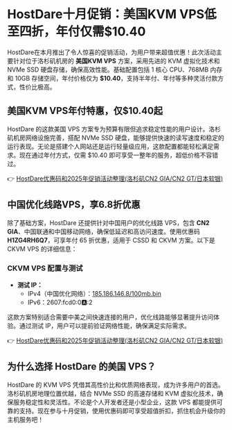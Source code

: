 # HostDare十月促销：美国KVM VPS低至四折，年付仅需$10.40

HostDare在本月推出了令人惊喜的促销活动，为用户带来超值优惠！此次活动主要针对位于洛杉矶机房的 **美国KVM VPS** 方案，采用先进的 KVM 虚拟化技术和 NVMe SSD 硬盘存储，确保高效性能。基础配置包括 1 核心 CPU、768MB 内存和 10GB 存储空间，年付价格仅为 **$10.40**，支持半年付、年付等多种灵活付款方式，性价比极高。

## 美国KVM VPS年付特惠，仅$10.40起

HostDare 的这款美国 VPS 方案专为预算有限但追求稳定性能的用户设计。洛杉矶机房网络设施完善，搭配 NVMe SSD 硬盘，能够提供快速的读写速度和稳定的运行表现。无论是搭建个人网站还是运行轻量级应用，这款配置都能轻松满足需求。现在通过年付方式，仅需 $10.40 即可享受一整年的服务，超低价格不容错过。

👉 [HostDare优惠码和2025年促销活动整理(洛杉矶CN2 GIA/CN2 GT/日本软银)](https://bit.ly/hostdare)

## 中国优化线路VPS，享6.8折优惠

除了基础方案，HostDare 还提供针对中国用户的优化线路 VPS，包含 **CN2 GIA**、中国联通和中国移动网络，确保低延迟和高访问速度。使用优惠码 **H1ZG4RH6Q7**，可享年付 65 折优惠，适用于 CSSD 和 CKVM 方案。以下是 CKVM VPS 的详细信息：

### CKVM VPS 配置与测试

- **测试 IP：**
  - IPv4（中国优化网络）：[185.186.146.8/100mb.bin](http://185.186.146.8/100mb.bin)
  - IPv6：2607:fcd0:0:a::2

这款方案特别适合需要中美之间快速连接的用户，优化线路能够显著提升访问体验。通过测试 IP，用户可以提前验证网络性能，确保满足实际需求。

👉 [HostDare优惠码和2025年促销活动整理(洛杉矶CN2 GIA/CN2 GT/日本软银)](https://bit.ly/hostdare)

## 为什么选择 HostDare 的美国 VPS？

HostDare 的 KVM VPS 凭借其高性价比和优质网络表现，成为许多用户的首选。洛杉矶机房地理位置优越，结合 NVMe SSD 的高速存储和 KVM 虚拟化技术，确保服务稳定性和灵活性。不论是个人开发者还是小型企业，这款 VPS 都能提供可靠的支持。现在参与十月促销，使用优惠码即可享受超值折扣，抓住机会升级你的主机服务吧！